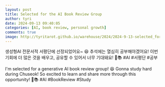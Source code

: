 ```yaml
---
layout: post
title: Selected for the AI Book Review Group
author: tyri
date: 2024-09-13 09:40:05
categories: [AI, book review, personal growth]
comments: true
image: http://tyritarot.github.io/warehouse/2024/2024-9-13-selected_for_the_ai_book_review_group_title.jpg
---
```


생성형AI 전문서적 서평단에 선정되었어요~ 😆 추석에는 열심히 공부해야겠어요! 이번 기회에 더 많은 것을 배우고, 공유할 수 있어서 너무 기대돼요! 🍂📚 #AI #서평단 #공부

I'm selected for a generative AI book review group! 😆 Gonna study hard during Chuseok! So excited to learn and share more through this opportunity! 🍂📚 #AI #BookReview #Study